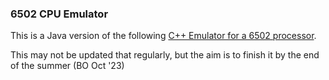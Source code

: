 ### 6502 CPU Emulator

This is a Java version of the following [C++ Emulator for a 6502 processor](https://www.youtube.com/playlist?list=PLLwK93hM93Z13TRzPx9JqTIn33feefl37).

This may not be updated that regularly, but the aim is to finish it by the end of the summer (BO Oct '23)
